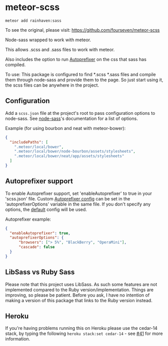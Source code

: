 meteor-scss
===========

```
meteor add rainhaven:sass
```

To see the original, please visit: https://github.com/fourseven/meteor-scss

Node-sass wrapped to work with meteor.

This allows .scss and .sass files to work with meteor.

Also includes the option to run [Autoprefixer](https://github.com/postcss/autoprefixer) on the css that sass has compiled.

To use:
This package is configured to find *.scss *.sass files and compile them through node-sass and provide them to the page. So just start using it, the scss files can be anywhere in the project.

Configuration
-------------

Add a `scss.json` file at the project's root to pass configuration options to node-sass. See [node-sass](https://github.com/sass/node-sass)'s documentation for a list of options.

Example (for using bourbon and neat with meteor-bower):

```json
{
  "includePaths": [
    ".meteor/local/bower",
    ".meteor/local/bower/node-bourbon/assets/stylesheets",
    ".meteor/local/bower/neat/app/assets/stylesheets"
  ]
}
```

Autoprefixer support
--------------------
To enable Autoprefixer support, set 'enableAutoprefixer' to true in your 'scss.json' file. Custom [Autoprefixer config](https://github.com/postcss/autoprefixer-core#usage) can be set in the 'autoprefixerOptions' variable in the same file. If you don't specify any options, the [default](https://github.com/postcss/autoprefixer-core#usage) config will be used.

Autoprefixer example:

```json
{
  "enableAutoprefixer": true,
  "autoprefixerOptions": {
      "browsers": ["> 5%", "BlackBerry", "OperaMini"],
      "cascade": false
  }
}
```

LibSass vs Ruby Sass
--------------------
Please note that this project uses LibSass. As such some features are not implemented compared to the Ruby version/implementation. Things are improving, so please be patient. Before you ask, I have no intention of making a version of this package that links to the Ruby version instead.


Heroku
------
If you're having problems running this on Heroku please use the cedar-14 stack, by typing the following `heroku stack:set cedar-14` - see [#41](https://github.com/fourseven/meteor-scss/issues/41) for more information.
